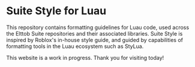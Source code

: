 # Suite Style for Luau

This repository contains formatting guidelines for Luau code, used across the Elttob Suite repositories and their
associated libraries. Suite Style is inspired by Roblox's in-house style guide, and guided by capabilities of formatting
tools in the Luau ecosystem such as StyLua.

This website is a work in progress. Thank you for visiting today!
